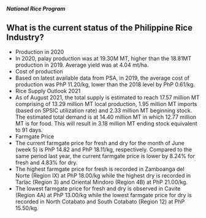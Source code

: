 ##### National Rice Program

## What is the current status of the Philippine Rice Industry?


 - Production in 2020
 - In 2020, palay production was at 19.30M MT, higher than the 18.81MT production in 2019. Average yield was at 4.04 mt/ha.
 - Cost of production
 - Based on latest available data from PSA, in 2019, the average cost of production was PhP 11.20/kg, lower than the 2018 level by PhP 0.61/kg.
 - Rice Supply Outlook 2021
 - As of August 2021, the total supply is estimated to reach 17.57 million MT comprising of 13.29 million MT local production, 1.95 million MT imports (based on SPSIC utilization rate) and 2.33 million MT beginning stock. The estimated total demand is at 14.40 million MT in which 12.77 million MT is for food. This will result in 3.18 million MT ending stock equivalent to 91 days.
 - Farmgate Price
 - The current farmgate price for fresh and dry for the month of June (week 5) is PhP 14.82 and PhP 18.11/kg, respectively. Compared to the same period last year, the current farmgate price is lower by 8.24% for fresh and 4.83% for dry.
 - The highest farmgate price for fresh is recorded in Zamboanga del Norte (Region IX) at PhP 18.00/kg while the highest  dry is recorded in Tarlac (Region 3) and Oriental Mindoro (Region 4B) at PhP 21.00/kg.
 - The lowest farmgate price for fresh and dry is observed in Cavite (Region 4A) at PhP 13.00/kg while the lowest farmgate price for dry is recorded in North Cotabato and South Cotabato (Region 12) at PhP 15.50/kg.
